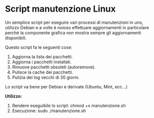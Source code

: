 # Script manutenzione Linux

Un semplice script per eseguire vari processi di manutenzioni in uno, utilizzo Debian e a volte è noioso effettuare aggiornamenti in particolare perchè la componente grafica non mostra sempre gli aggiornamenti disponibili.

Questo script fa le seguenti cose:

  1. Aggiorna la lista dei pacchetti.
  2. Aggiorna i pacchetti installati.
  3. Rimuove pacchetti obsoleti (autoremove).
  4. Pulisce la cache dei pacchetti.
  5. Pulizia dei log vecchi di 30 giorni.

Lo script va bene per Debian e derivate (Ubuntu, Mint, ecc...)

**Utilizzo:**
1. Rendere eseguibile lo script: chmod +x manutenzione.sh
2. Esecuzione: sudo ./manutenzione.sh
